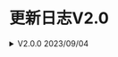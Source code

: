# 更新日志V2.0

<details>

<summary>V2.0.0  2023/09/04</summary>

「新增功能」&#x20;

1、新增fromClaim参数custom，从User.CustomClaims中获取数据，实现了任意数据的注入&#x20;

2、新增@transaction参数，允许mutation执行事务&#x20;

3、底层存储升级，目录结构更加清晰&#x20;

4、引擎重构，大幅缩小配置文件大小和编译时间&#x20;

5、增量编译，新版本将全量编译改为了增量编译，极大提升了OPERATION的编译速度！

6、支持了function钩子，且还解决了钩子的循环依赖问题&#x20;

7、新增prisma数据源：支持虚拟外键、视图

「缺陷修复」 修复其他已知问题，提升了飞布的稳定性

「优化」 界面交互优化，提升产品易用性

</details>
